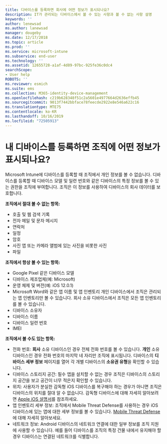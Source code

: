 ```yaml
---
title: 디바이스를 등록하면 회사에 어떤 정보가 표시되나요?
description: IT가 관리되는 디바이스에서 볼 수 있는 사항과 볼 수 없는 사항 설명
keywords: ''
author: lenewsad
ms.author: lanewsad
manager: dougeby
ms.date: 12/17/2018
ms.topic: article
ms.prod: ''
ms.service: microsoft-intune
ms.subservice: end-user
ms.technology: ''
ms.assetid: 12655728-a1af-4d89-97bc-925fe36c0dc4
searchScope:
- User help
ROBOTS: ''
ms.reviewer: esmich
ms.suite: ems
ms.collection: M365-identity-device-management
ms.openlocfilehash: c219b628348f51c2a5601e4977664d2636effb45
ms.sourcegitcommit: 9013f7442bbface78feecde2922e8e546a622c16
ms.translationtype: MTE75
ms.contentlocale: ko-KR
ms.lasthandoff: 10/16/2019
ms.locfileid: "72505913"
---
```

# <a name="what-information-can-my-organization-see-when-i-enroll-my-device"></a>내 디바이스를 등록하면 조직에 어떤 정보가 표시되나요?

Microsoft Intune에 디바이스를 등록할 때 조직에서 개인 정보를 볼 수 없습니다. 디바이스를 등록할 때 디바이스 모델 및 일련 번호와 같은 디바이스의 특정 정보를 볼 수 있는 권한을 조직에 부여합니다. 조직은 이 정보를 사용하여 디바이스의 회사 데이터를 보호합니다.

**조직에서 절대 볼 수 없는 항목:**

- 호출 및 웹 검색 기록
- 전자 메일 및 문자 메시지
- 연락처
- 일정
- 암호
- 사진 앱 또는 카메라 앨범에 있는 사진을 비롯한 사진
- 파일

**조직에서 항상 볼 수 있는 항목:**

- Google Pixel 같은 디바이스 모델
- 디바이스 제조업체(예: Microsoft)
- 운영 체제 및 버전(예: iOS 12.0.1)
- Microsoft Word와 같은 앱 이름 및 앱 인벤토리 개인 디바이스에서 조직은 관리되는 앱 인벤토리만 볼 수 있습니다. 회사 소유 디바이스에서 조직은 모든 앱 인벤토리를 볼 수 있습니다.
- 디바이스 소유자
- 디바이스 이름
- 디바이스 일련 번호
- IMEI

**조직에서 볼 수도 있는 항목:**

- 전화 번호: **회사** 소유 디바이스인 경우 전체 전화 번호를 볼 수 있습니다. **개인** 소유 디바이스인 경우 전화 번호의 마지막 네 자리만 조직에 표시됩니다. 디바이스의 **디바이스 세부 정보** 페이지를 열어 각 개별 디바이스의 **소유권 유형**을 확인할 수 있습니다.
- 디바이스 스토리지 공간: 필수 앱을 설치할 수 없는 경우 조직은 디바이스의 스토리지 공간을 보고 공간이 너무 적은지 확인할 수 있습니다.  
- 위치: 사용자가 분실한 감독형 iOS 디바이스를 복구해야 하는 경우가 아니면 조직은 디바이스의 위치를 절대 알 수 없습니다. 감독형 디바이스에 대해 자세히 알아보려면 [Apple iOS 설명서](https://go.microsoft.com/fwlink/?linkid=853816)를 참조하세요.  
- 앱 인벤토리 세부 정보: 조직에서 Mobile Threat Defense를 사용하는 경우 iOS 디바이스에 있는 앱에 대한 세부 정보를 볼 수 있습니다. [Mobile Threat Defense](you-are-prompted-to-install-mtd-ios.md)에 대해 자세히 알아보세요.
- 네트워크 정보: Android 디바이스의 네트워크 연결에 대한 일부 정보를 조직 지원에 사용할 수 있습니다. 예를 들어 디바이스를 조직의 특정 건물 내에서 유지해야 할 경우 디바이스는 연결된 네트워크를 식별합니다. 
